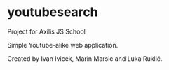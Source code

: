 # youtubesearch
Project for Axilis JS School

Simple Youtube-alike web application.

Created by Ivan Ivicek, Marin Marsic and Luka Ruklić.
